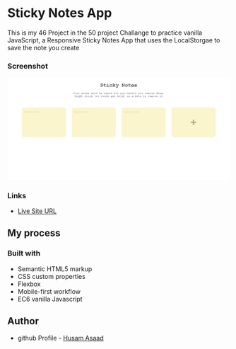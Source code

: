 # Sticky Notes App

This is my 46 Project in the 50 project Challange to practice vanilla JavaScript, a Responsive Sticky Notes App that uses the LocalStorgae to save the note you create

### Screenshot

![](./screenshot.png)

### Links

- [Live Site URL](https://husamasaad.github.io/sticky-notes/)

## My process

### Built with

- Semantic HTML5 markup
- CSS custom properties
- Flexbox
- Mobile-first workflow
- EC6 vanilla Javascript

## Author

- github Profile - [Husam Asaad](https://github.com/husamasaad)
